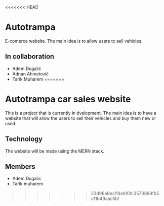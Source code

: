 <<<<<<< HEAD
# Autotrampa

E-comerce website. The main idea is to allow users to sell vehicles.

## In collaboration

- Adem Dugalić
- Adnan Ahmetović
- Tarik Muharem
=======
# Autotrampa car sales website

This is a project that is currently in dvelopment. 
The main idea is to have a website that will allow the users to sell their vehicles and buy them new or used.

## Technology

The website will be made using the MERN stack.

## Members

- Adem Dugalić
- Tarik muharem
 
 

>>>>>>> 23d96a6ec1f4eb10fc3570889fb5c11b49aac5b1
